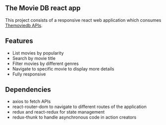 ## The Movie DB react app

This project consists of a responsive react web application which consumes [Themoviedb APIs](https://www.themoviedb.org/documentation/api).

## Features

- List movies by popularity
- Search by movie title
- Filter movies by different genres
- Navigate to specific movie to display more details
- Fully responsive

## Dependencies

- axios to fetch APIs
- react-router-dom to navigate to different routes of the application
- redux and react-redux for state management
- redux-thunk to handle asynchronous code in action creators

